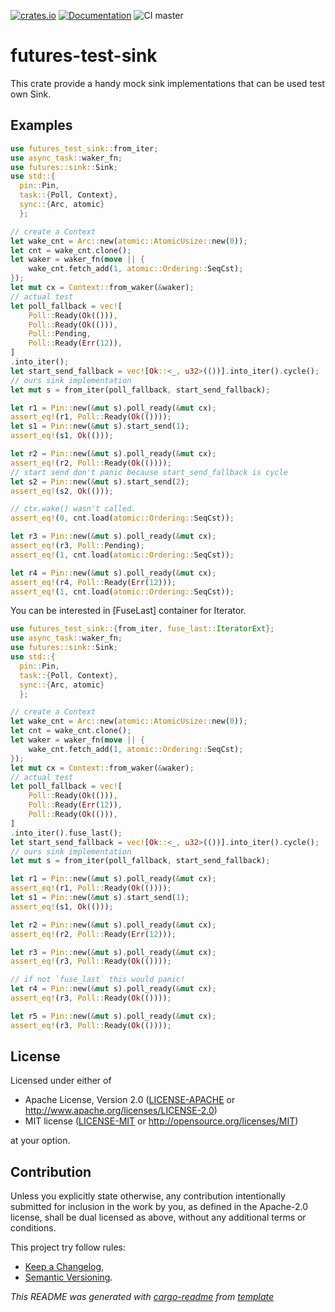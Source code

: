 [![crates.io](https://img.shields.io/crates/v/futures-test-sink.svg)](https://crates.io/crates/futures-test-sink)
[![Documentation](https://docs.rs/futures-test-sink/badge.svg)](https://docs.rs/futures-test-sink/)
![CI master](https://github.com/xoac/futures-test-sink/workflows/Continuous%20integration/badge.svg?branch=master)


# futures-test-sink

This crate provide a handy mock sink implementations that can be used test own Sink.

## Examples

```rust
use futures_test_sink::from_iter;
use async_task::waker_fn;
use futures::sink::Sink;
use std::{
  pin::Pin,
  task::{Poll, Context},
  sync::{Arc, atomic}
  };

// create a Context
let wake_cnt = Arc::new(atomic::AtomicUsize::new(0));
let cnt = wake_cnt.clone();
let waker = waker_fn(move || {
    wake_cnt.fetch_add(1, atomic::Ordering::SeqCst);
});
let mut cx = Context::from_waker(&waker);
// actual test
let poll_fallback = vec![
    Poll::Ready(Ok(())),
    Poll::Ready(Ok(())),
    Poll::Pending,
    Poll::Ready(Err(12)),
]
.into_iter();
let start_send_fallback = vec![Ok::<_, u32>(())].into_iter().cycle();
// ours sink implementation
let mut s = from_iter(poll_fallback, start_send_fallback);

let r1 = Pin::new(&mut s).poll_ready(&mut cx);
assert_eq!(r1, Poll::Ready(Ok(())));
let s1 = Pin::new(&mut s).start_send(1);
assert_eq!(s1, Ok(()));

let r2 = Pin::new(&mut s).poll_ready(&mut cx);
assert_eq!(r2, Poll::Ready(Ok(())));
// start send don't panic because start_send_fallback is cycle
let s2 = Pin::new(&mut s).start_send(2);
assert_eq!(s2, Ok(()));

// ctx.wake() wasn't called.
assert_eq!(0, cnt.load(atomic::Ordering::SeqCst));

let r3 = Pin::new(&mut s).poll_ready(&mut cx);
assert_eq!(r3, Poll::Pending);
assert_eq!(1, cnt.load(atomic::Ordering::SeqCst));

let r4 = Pin::new(&mut s).poll_ready(&mut cx);
assert_eq!(r4, Poll::Ready(Err(12)));
assert_eq!(1, cnt.load(atomic::Ordering::SeqCst));
```

You can be interested in [FuseLast] container for Iterator.
```rust
use futures_test_sink::{from_iter, fuse_last::IteratorExt};
use async_task::waker_fn;
use futures::sink::Sink;
use std::{
  pin::Pin,
  task::{Poll, Context},
  sync::{Arc, atomic}
  };

// create a Context
let wake_cnt = Arc::new(atomic::AtomicUsize::new(0));
let cnt = wake_cnt.clone();
let waker = waker_fn(move || {
    wake_cnt.fetch_add(1, atomic::Ordering::SeqCst);
});
let mut cx = Context::from_waker(&waker);
// actual test
let poll_fallback = vec![
    Poll::Ready(Ok(())),
    Poll::Ready(Err(12)),
    Poll::Ready(Ok(())),
]
.into_iter().fuse_last();
let start_send_fallback = vec![Ok::<_, u32>(())].into_iter().cycle();
// ours sink implementation
let mut s = from_iter(poll_fallback, start_send_fallback);

let r1 = Pin::new(&mut s).poll_ready(&mut cx);
assert_eq!(r1, Poll::Ready(Ok(())));
let s1 = Pin::new(&mut s).start_send(1);
assert_eq!(s1, Ok(()));

let r2 = Pin::new(&mut s).poll_ready(&mut cx);
assert_eq!(r2, Poll::Ready(Err(12)));

let r3 = Pin::new(&mut s).poll_ready(&mut cx);
assert_eq!(r3, Poll::Ready(Ok(())));

// if not `fuse_last` this would panic!
let r4 = Pin::new(&mut s).poll_ready(&mut cx);
assert_eq!(r3, Poll::Ready(Ok(())));

let r5 = Pin::new(&mut s).poll_ready(&mut cx);
assert_eq!(r3, Poll::Ready(Ok(())));
```


## License

Licensed under either of

 * Apache License, Version 2.0
   ([LICENSE-APACHE](LICENSE-APACHE) or http://www.apache.org/licenses/LICENSE-2.0)
 * MIT license
   ([LICENSE-MIT](LICENSE-MIT) or http://opensource.org/licenses/MIT)

at your option.

## Contribution

Unless you explicitly state otherwise, any contribution intentionally submitted
for inclusion in the work by you, as defined in the Apache-2.0 license, shall be
dual licensed as above, without any additional terms or conditions.

This project try follow rules:
* [Keep a Changelog](https://keepachangelog.com/en/1.0.0/),
* [Semantic Versioning](https://semver.org/spec/v2.0.0.html).

_This README was generated with [cargo-readme](https://github.com/livioribeiro/cargo-readme) from [template](https://github.com/xoac/crates-io-lib-template)_
